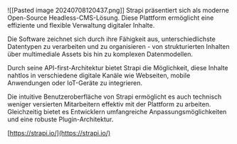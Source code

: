 ![[Pasted image 20240708120437.png]]
Strapi präsentiert sich als moderne Open-Source Headless-CMS-Lösung. Diese Plattform ermöglicht eine effiziente und flexible Verwaltung digitaler Inhalte.

Die Software zeichnet sich durch ihre Fähigkeit aus, unterschiedlichste Datentypen zu verarbeiten und zu organisieren - von strukturierten Inhalten über multimediale Assets bis hin zu komplexen Datenmodellen.

Durch seine API-first-Architektur bietet Strapi die Möglichkeit, diese Inhalte nahtlos in verschiedene digitale Kanäle wie Webseiten, mobile Anwendungen oder IoT-Geräte zu integrieren.

Die intuitive Benutzeroberfläche von Strapi ermöglicht es auch technisch weniger versierten Mitarbeitern effektiv mit der Plattform zu arbeiten. Gleichzeitig bietet es Entwicklern umfangreiche Anpassungsmöglichkeiten und eine robuste Plugin-Architektur.

[https://strapi.io/](https://strapi.io/)